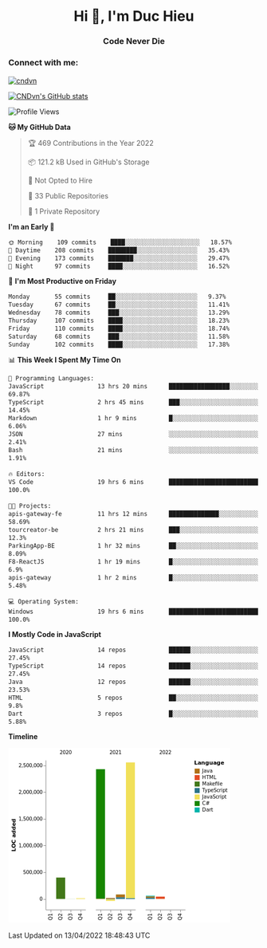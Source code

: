 <h1 align="center">Hi 👋, I'm Duc Hieu</h1>
<h3 align="center">Code Never Die</h3>

<h3 align="left">Connect with me:</h3>
<p align="left">
<a href="https://linkedin.com/in/cndvn" target="blank"><img align="center" src="https://img.shields.io/badge/LinkedIn-0077B5?style=for-the-badge&logo=linkedin&logoColor=white" alt="cndvn"/></a>
<!--
<a href="https://fb.com/cnd.duchieu" target="blank"><img align="center" src="https://img.shields.io/badge/Facebook-1877F2?style=for-the-badge&logo=facebook&logoColor=white" alt="cnd.duchieu"/></a>
 -->
</p>

[![CNDvn's GitHub stats](https://github-readme-stats.vercel.app/api?username=cndvn)](https://github.com/anuraghazra/github-readme-stats)

<!--START_SECTION:waka-->
![Profile Views](http://img.shields.io/badge/Profile%20Views-57-blue)

**🐱 My GitHub Data** 

> 🏆 469 Contributions in the Year 2022
 > 
> 📦 121.2 kB Used in GitHub's Storage 
 > 
> 🚫 Not Opted to Hire
 > 
> 📜 33 Public Repositories 
 > 
> 🔑 1 Private Repository 
 > 
**I'm an Early 🐤** 

```text
🌞 Morning    109 commits    ████░░░░░░░░░░░░░░░░░░░░░   18.57% 
🌆 Daytime    208 commits    ████████░░░░░░░░░░░░░░░░░   35.43% 
🌃 Evening    173 commits    ███████░░░░░░░░░░░░░░░░░░   29.47% 
🌙 Night      97 commits     ████░░░░░░░░░░░░░░░░░░░░░   16.52%

```
📅 **I'm Most Productive on Friday** 

```text
Monday       55 commits     ██░░░░░░░░░░░░░░░░░░░░░░░   9.37% 
Tuesday      67 commits     ██░░░░░░░░░░░░░░░░░░░░░░░   11.41% 
Wednesday    78 commits     ███░░░░░░░░░░░░░░░░░░░░░░   13.29% 
Thursday     107 commits    ████░░░░░░░░░░░░░░░░░░░░░   18.23% 
Friday       110 commits    ████░░░░░░░░░░░░░░░░░░░░░   18.74% 
Saturday     68 commits     ███░░░░░░░░░░░░░░░░░░░░░░   11.58% 
Sunday       102 commits    ████░░░░░░░░░░░░░░░░░░░░░   17.38%

```


📊 **This Week I Spent My Time On** 

```text
💬 Programming Languages: 
JavaScript               13 hrs 20 mins      █████████████████░░░░░░░░   69.87% 
TypeScript               2 hrs 45 mins       ███░░░░░░░░░░░░░░░░░░░░░░   14.45% 
Markdown                 1 hr 9 mins         █░░░░░░░░░░░░░░░░░░░░░░░░   6.06% 
JSON                     27 mins             ░░░░░░░░░░░░░░░░░░░░░░░░░   2.41% 
Bash                     21 mins             ░░░░░░░░░░░░░░░░░░░░░░░░░   1.91%

🔥 Editors: 
VS Code                  19 hrs 6 mins       █████████████████████████   100.0%

🐱‍💻 Projects: 
apis-gateway-fe          11 hrs 12 mins      ██████████████░░░░░░░░░░░   58.69% 
tourcreator-be           2 hrs 21 mins       ███░░░░░░░░░░░░░░░░░░░░░░   12.3% 
ParkingApp-BE            1 hr 32 mins        ██░░░░░░░░░░░░░░░░░░░░░░░   8.09% 
F8-ReactJS               1 hr 19 mins        █░░░░░░░░░░░░░░░░░░░░░░░░   6.9% 
apis-gateway             1 hr 2 mins         █░░░░░░░░░░░░░░░░░░░░░░░░   5.48%

💻 Operating System: 
Windows                  19 hrs 6 mins       █████████████████████████   100.0%

```

**I Mostly Code in JavaScript** 

```text
JavaScript               14 repos            ██████░░░░░░░░░░░░░░░░░░░   27.45% 
TypeScript               14 repos            ██████░░░░░░░░░░░░░░░░░░░   27.45% 
Java                     12 repos            ██████░░░░░░░░░░░░░░░░░░░   23.53% 
HTML                     5 repos             ██░░░░░░░░░░░░░░░░░░░░░░░   9.8% 
Dart                     3 repos             █░░░░░░░░░░░░░░░░░░░░░░░░   5.88%

```


**Timeline**

![Chart not found](https://raw.githubusercontent.com/CNDvn/CNDvn/main/charts/bar_graph.png) 


 Last Updated on 13/04/2022 18:48:43 UTC
<!--END_SECTION:waka-->
